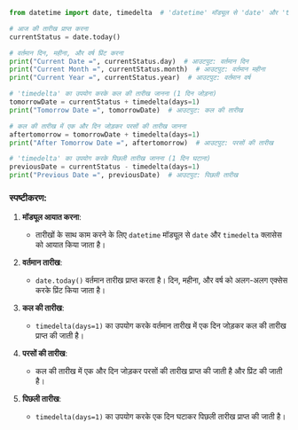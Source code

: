
```python
from datetime import date, timedelta  # 'datetime' मॉड्यूल से 'date' और 'timedelta' को आयात करना

# आज की तारीख प्राप्त करना
currentStatus = date.today()

# वर्तमान दिन, महीना, और वर्ष प्रिंट करना
print("Current Date =", currentStatus.day)  # आउटपुट: वर्तमान दिन
print("Current Month =", currentStatus.month)  # आउटपुट: वर्तमान महीना
print("Current Year =", currentStatus.year)  # आउटपुट: वर्तमान वर्ष

# 'timedelta' का उपयोग करके कल की तारीख जानना (1 दिन जोड़ना)
tomorrowDate = currentStatus + timedelta(days=1)
print("Tomorrow Date =", tomorrowDate)  # आउटपुट: कल की तारीख

# कल की तारीख में एक और दिन जोड़कर परसों की तारीख जानना
aftertomorrow = tomorrowDate + timedelta(days=1)
print("After Tomorrow Date =", aftertomorrow)  # आउटपुट: परसों की तारीख

# 'timedelta' का उपयोग करके पिछली तारीख जानना (1 दिन घटाना)
previousDate = currentStatus - timedelta(days=1)
print("Previous Date =", previousDate)  # आउटपुट: पिछली तारीख
```

### स्पष्टीकरण:

1. **मॉड्यूल आयात करना**:
   - तारीखों के साथ काम करने के लिए `datetime` मॉड्यूल से `date` और `timedelta` क्लासेस को आयात किया जाता है।

2. **वर्तमान तारीख**:
   - `date.today()` वर्तमान तारीख प्राप्त करता है। दिन, महीना, और वर्ष को अलग-अलग एक्सेस करके प्रिंट किया जाता है।

3. **कल की तारीख**:
   - `timedelta(days=1)` का उपयोग करके वर्तमान तारीख में एक दिन जोड़कर कल की तारीख प्राप्त की जाती है।

4. **परसों की तारीख**:
   - कल की तारीख में एक और दिन जोड़कर परसों की तारीख प्राप्त की जाती है और प्रिंट की जाती है।

5. **पिछली तारीख**:
   - `timedelta(days=1)` का उपयोग करके एक दिन घटाकर पिछली तारीख प्राप्त की जाती है।

